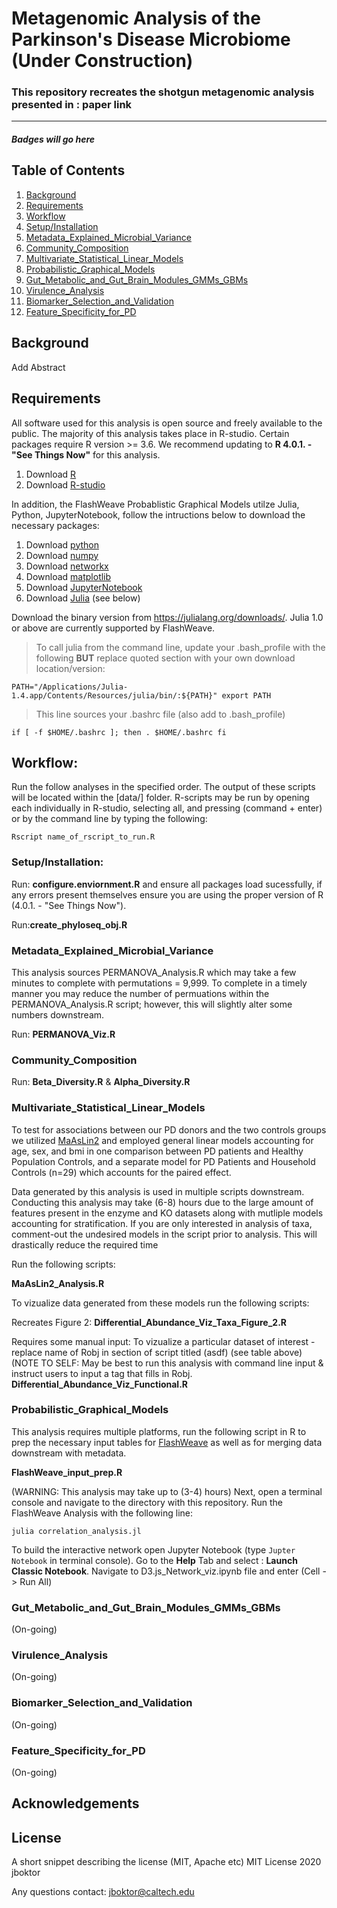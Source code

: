# Metagenomic Analysis of the Parkinson's Disease Microbiome (Under Construction)
### This repository recreates the shotgun metagenomic analysis presented in : paper link

***

##### Badges will go here

## Table of Contents
1. [Background](#Background)
2. [Requirements]("#Requirements")
3. [Workflow](#Workflow)
4. [Setup/Installation](#Set-up/Installation)
5. [Metadata_Explained_Microbial_Variance](#Metadata_Explained_Microbial_Variance)
6. [Community_Composition](#Community_Composition)
7. [Multivariate_Statistical_Linear_Models](#Multivariate_Statistical_Linear_Models)
8. [Probabilistic_Graphical_Models](#Probabilistic_Graphical_Models)
9.  [Gut_Metabolic_and_Gut_Brain_Modules_GMMs_GBMs](#Gut_Metabolic_and_Gut_Brain_Modules_GMMs_GBMs)
10. [Virulence_Analysis](#Virulence_Analysis)
11. [Biomarker_Selection_and_Validation](#Biomarker_Selection_and_Validation)
12. [Feature_Specificity_for_PD](#Feature_Specificity_for_PD)

## Background
Add Abstract


## Requirements
All software used for this analysis is open source and freely available to the public. 
The majority of this analysis takes place in R-studio. Certain packages require R version >= 3.6. 
We recommend updating to __R 4.0.1. - "See Things Now"__ for this analysis.

1. Download [R](https://www.r-project.org/) 
2. Download [R-studio](https://rstudio.com/products/rstudio/download/)

In addition, the FlashWeave Probablistic Graphical Models utilze Julia, Python, JupyterNotebook, 
follow the intructions below to download the necessary packages:

1. Download [python](https://www.python.org/downloads/)
1. Download [numpy](https://numpy.org/install/)
1. Download [networkx](https://networkx.github.io/documentation/stable/install.html)
1. Download [matplotlib](https://matplotlib.org/3.2.2/users/installing.html)
2. Download [JupyterNotebook](https://jupyter.org/install)
3. Download [Julia](https://julialang.org/) (see below)

Download the binary version from https://julialang.org/downloads/. Julia 1.0 or above are currently supported by FlashWeave.

> To call julia from the command line, update your .bash_profile with the following __BUT__ replace quoted section with your own download location/version:

`PATH="/Applications/Julia-1.4.app/Contents/Resources/julia/bin/:${PATH}"
export PATH`

> This line sources your .bashrc file (also add to .bash_profile)

`if [ -f $HOME/.bashrc ]; then
    . $HOME/.bashrc
fi`

## Workflow:
Run the follow analyses in the specified order. The output of these scripts will be located within the [data/] folder.
R-scripts may be run by opening each individually in R-studio, selecting all, and pressing (command + enter) or by the command line by typing the following:

`Rscript name_of_rscript_to_run.R`

### Setup/Installation: 
Run: __configure.enviornment.R__ and ensure all packages load sucessfully, if any errors present themselves ensure you are using the proper version of R (4.0.1. - "See Things Now").

Run:__create_phyloseq_obj.R__

### Metadata_Explained_Microbial_Variance
This analysis sources PERMANOVA_Analysis.R which may take a few minutes to complete with permutations = 9,999. To complete in a timely manner you may reduce the number of permuations within the PERMANOVA_Analysis.R script; however, this will slightly alter some numbers downstream.

Run: __PERMANOVA_Viz.R__

### Community_Composition
Run: __Beta_Diversity.R__ & __Alpha_Diversity.R__

### Multivariate_Statistical_Linear_Models
To test for associations between our PD donors and the two controls groups we utilized [MaAsLin2](https://github.com/biobakery/Maaslin2) and employed general linear models accounting for age, sex, and bmi in one comparison between PD patients and Healthy Population Controls, and a separate model for PD Patients and Household Controls (n=29) which accounts for the paired effect. 

Data generated by this analysis is used in multiple scripts downstream. Conducting this analysis may take (6-8) hours due to the large amount of features present in the enzyme and KO datasets along with mutliple models accounting for stratification. If you are only interested in analysis of taxa, comment-out the undesired models in the script prior to analysis. This will drastically reduce the required time

Run the following scripts:

__MaAsLin2_Analysis.R__

To vizualize data generated from these models run the following scripts:

Recreates Figure 2:
__Differential_Abundance_Viz_Taxa_Figure_2.R__

Requires some manual input: To vizualize a particular dataset of interest - replace name of Robj in section of script titled (asdf) (see table above) (NOTE TO SELF: May be best to run this analysis with command line input & instruct users to input a tag that fills in Robj.
__Differential_Abundance_Viz_Functional.R__ 

### Probabilistic_Graphical_Models
This analysis requires multiple platforms, run the following script in R to prep the necessary input tables for 
[FlashWeave](#https://github.com/meringlab/FlashWeave.jl.git) as well as for merging data downstream with metadata. 

__FlashWeave_input_prep.R__

(WARNING: This analysis may take up to (3-4) hours)
Next, open a terminal console and navigate to the directory with this repository. Run the FlashWeave Analysis with the following line:

`julia correlation_analysis.jl`

To build the interactive network open Jupyter Notebook (type `Jupter Notebook` in terminal console). Go to the __Help__ Tab and select : __Launch Classic Notebook__. Navigate to D3.js_Network_viz.ipynb file and enter (Cell -> Run All)

### Gut_Metabolic_and_Gut_Brain_Modules_GMMs_GBMs
(On-going)
### Virulence_Analysis
(On-going)
### Biomarker_Selection_and_Validation
(On-going)
### Feature_Specificity_for_PD
(On-going)

## Acknowledgements


## License
A short snippet describing the license (MIT, Apache etc)
MIT License 2020 jboktor

Any questions contact: jboktor@caltech.edu

